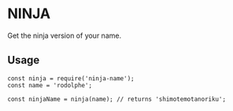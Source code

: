 # NINJA

Get the ninja version of your name.

## Usage

```
const ninja = require('ninja-name');
const name = 'rodolphe';

const ninjaName = ninja(name); // returns 'shimotemotanoriku';
```
